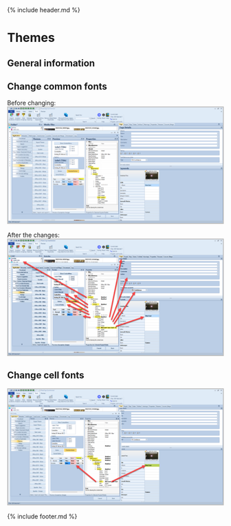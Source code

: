 {% include header.md %}

# Themes 

## General information

## Change common fonts
Before changing:
![Themes Common Style Before](themes-common-style-before.png)

After the changes:
![Themes Common Style After](themes-common-style-after.png)

## Change cell fonts
![Themes Cell Style](themes-cell-style.png)

{% include footer.md %}
